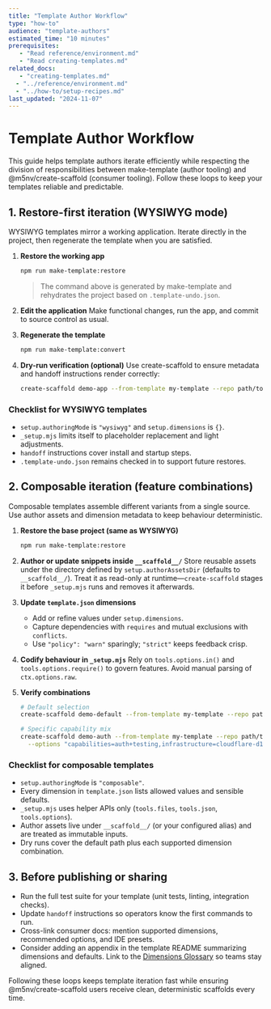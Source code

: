 ```yaml
---
title: "Template Author Workflow"
type: "how-to"
audience: "template-authors"
estimated_time: "10 minutes"
prerequisites:
   - "Read reference/environment.md"
   - "Read creating-templates.md"
related_docs:
   - "creating-templates.md"
  - "../reference/environment.md"
  - "../how-to/setup-recipes.md"
last_updated: "2024-11-07"
---
```


# Template Author Workflow

This guide helps template authors iterate efficiently while respecting the division of responsibilities between make-template (author tooling) and @m5nv/create-scaffold (consumer tooling). Follow these loops to keep your templates reliable and predictable.

## 1. Restore-first iteration (WYSIWYG mode)

WYSIWYG templates mirror a working application. Iterate directly in the project, then regenerate the template when you are satisfied.

1. **Restore the working app**
   ```bash
   npm run make-template:restore
   ```
   > The command above is generated by make-template and rehydrates the project based on `.template-undo.json`.

2. **Edit the application**
   Make functional changes, run the app, and commit to source control as usual.

3. **Regenerate the template**
   ```bash
   npm run make-template:convert
   ```

4. **Dry-run verification (optional)**
   Use create-scaffold to ensure metadata and handoff instructions render correctly:
   ```bash
   create-scaffold demo-app --from-template my-template --repo path/to/templates --dry-run
   ```

### Checklist for WYSIWYG templates

- `setup.authoringMode` is `"wysiwyg"` and `setup.dimensions` is `{}`.
- `_setup.mjs` limits itself to placeholder replacement and light adjustments.
- `handoff` instructions cover install and startup steps.
- `.template-undo.json` remains checked in to support future restores.

## 2. Composable iteration (feature combinations)

Composable templates assemble different variants from a single source. Use author assets and dimension metadata to keep behaviour deterministic.

1. **Restore the base project (same as WYSIWYG)**
   ```bash
   npm run make-template:restore
   ```

2. **Author or update snippets inside `__scaffold__/`**
   Store reusable assets under the directory defined by `setup.authorAssetsDir` (defaults to `__scaffold__/`). Treat it as read-only at runtime—`create-scaffold` stages it before `_setup.mjs` runs and removes it afterwards.

3. **Update `template.json` dimensions**
   - Add or refine values under `setup.dimensions`.
   - Capture dependencies with `requires` and mutual exclusions with `conflicts`.
   - Use `"policy": "warn"` sparingly; `"strict"` keeps feedback crisp.

4. **Codify behaviour in `_setup.mjs`**
   Rely on `tools.options.in()` and `tools.options.require()` to govern features. Avoid manual parsing of `ctx.options.raw`.

5. **Verify combinations**
   ```bash
   # Default selection
   create-scaffold demo-default --from-template my-template --repo path/to/templates --dry-run

   # Specific capability mix
   create-scaffold demo-auth --from-template my-template --repo path/to/templates \
     --options "capabilities=auth+testing,infrastructure=cloudflare-d1" --dry-run
   ```

### Checklist for composable templates

- `setup.authoringMode` is `"composable"`.
- Every dimension in `template.json` lists allowed values and sensible defaults.
- `_setup.mjs` uses helper APIs only (`tools.files`, `tools.json`, `tools.options`).
- Author assets live under `__scaffold__/` (or your configured alias) and are treated as immutable inputs.
- Dry runs cover the default path plus each supported dimension combination.

## 3. Before publishing or sharing

- Run the full test suite for your template (unit tests, linting, integration checks).
- Update `handoff` instructions so operators know the first commands to run.
- Cross-link consumer docs: mention supported dimensions, recommended options, and IDE presets.
- Consider adding an appendix in the template README summarizing dimensions and defaults. Link to the [Dimensions Glossary](../reference/dimensions-glossary.md) so teams stay aligned.

Following these loops keeps template iteration fast while ensuring @m5nv/create-scaffold users receive clean, deterministic scaffolds every time.
